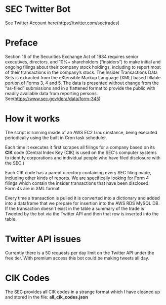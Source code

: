 # SEC Twitter Bot 

See Twitter Account here(https://twitter.com/sectrades)

# Preface
Section 16 of the Securities Exchange Act of 1934 requires senior executives, directors, and 10%+ shareholders (“insiders”) to make initial and ongoing filings about their company stock holdings, including to report most of their transactions in the company’s stock. The Insider Transactions Data Sets is extracted from the eXtensible Markup Language (XML) based fillable portion of Forms 3, 4 and 5. The data is presented without change from the “as-filed” submissions and in a flattened format to provide the public with readily available data from reporting persons. See(https://www.sec.gov/dera/data/form-345)

# How it works 
The script is running inside of an AWS EC2 Linux instance, being executed  
periodically using the built in Cron task scheduler. 

Each time it executes it first scrapes all filings for a company based on its **CIK** code (Central Index Key (CIK) is used on the SEC's computer systems to identify corporations and individual people who have filed disclosure with the SEC.)
 
Each CIK code has a parent directory containing every SEC filing made, including other kinds of reports. We are specifically looking for Form 4 filings which contain the insider transactions that have been disclosed. Form 4s are in XML format

Every time a transaction is pulled it is converted into a dictionary and added into a dataframe that we prepare for insertion into the AWS RDS MySQL DB. If the transaction doesn't exist in the table a summary of the trade is Tweeted by the bot via the Twitter API and then that row is inserted into the table.

# Twitter API issues 
Currently there is a 50 requests per day limit on the Twitter API under the free tier. With premium access this bot could be making tweets all day.

# CIK Codes
The SEC provides all CIK codes in a strange format which I have cleaned up and stored in the file: **all_cik_codes.json**
